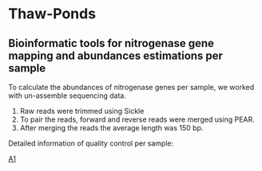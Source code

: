 # Thaw-Ponds

## Bioinformatic tools for nitrogenase gene mapping and abundances estimations per sample

 To calculate the abundances of nitrogenase genes per sample, we worked with un-assemble sequencing data.  
 1) Raw reads were trimmed using Sickle
 2) To pair the reads, forward and reverse reads were merged using PEAR. 
 3) After merging the reads the average length was 150 bp.
 
 Detailed information of quality control per sample:
 
 [A1](./png_graphs.zip)
